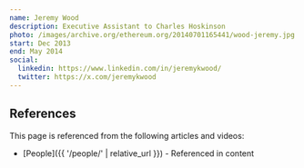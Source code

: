 ```yaml
---
name: Jeremy Wood
description: Executive Assistant to Charles Hoskinson
photo: /images/archive.org/ethereum.org/20140701165441/wood-jeremy.jpg
start: Dec 2013
end: May 2014
social:
  linkedin: https://www.linkedin.com/in/jeremykwood/
  twitter: https://x.com/jeremykwood
---
```


## References

This page is referenced from the following articles and videos:

- [People]({{ '/people/' | relative_url }}) - Referenced in content
